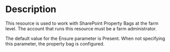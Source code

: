 # Description

This resource is used to work with SharePoint Property Bags at the farm level.
The account that runs this resource must be a farm administrator.

The default value for the Ensure parameter is Present. When not specifying this
parameter, the property bag is configured.
